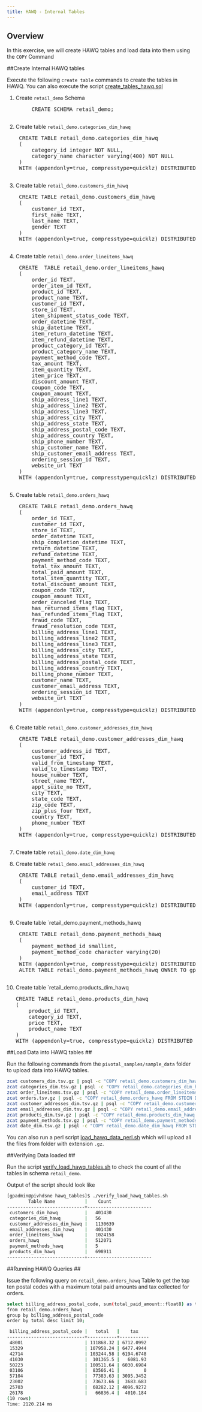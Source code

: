 ```yaml
---
title: HAWQ - Internal Tables
---
```


Overview 
--------

In this exercise, we will create HAWQ tables and load data into them using the `COPY` Command

##Create Internal HAWQ tables

Execute the following `create table` commands to create the tables in HAWQ. You can also execute the script [create_tables_hawq.sql](https://github.com/PivotalHD/pivotal-samples/tree/master/hawq/hawq_tables/create_hawq_tables.sql)

1. Create <code>retail_demo</code> Schema

	<pre class="terminal">
        CREATE SCHEMA retail_demo;
	</pre>

2. Create table `retail_demo.categories_dim_hawq`

	<pre class="terminal">
	CREATE TABLE retail_demo.categories_dim_hawq
	(
	    category_id integer NOT NULL,
	    category_name character varying(400) NOT NULL
	)
	WITH (appendonly=true, compresstype=quicklz) DISTRIBUTED RANDOMLY;
	</pre>
	
3. Create table `retail_demo.customers_dim_hawq`

	<pre class="terminal">
	CREATE TABLE retail_demo.customers_dim_hawq
	(
	    customer_id TEXT,
	    first_name TEXT,
	    last_name TEXT,
	    gender TEXT
	)
	WITH (appendonly=true, compresstype=quicklz) DISTRIBUTED RANDOMLY;
	</pre>
	
4. Create table `retail_demo.order_lineitems_hawq`

	<pre class="terminal">
	CREATE  TABLE retail_demo.order_lineitems_hawq
	(
	    order_id TEXT,
	    order_item_id TEXT,
	    product_id TEXT,
	    product_name TEXT,
	    customer_id TEXT,
	    store_id TEXT,
	    item_shipment_status_code TEXT,
	    order_datetime TEXT,
	    ship_datetime TEXT,
	    item_return_datetime TEXT,
	    item_refund_datetime TEXT,
	    product_category_id TEXT,
	    product_category_name TEXT,
	    payment_method_code TEXT,
	    tax_amount TEXT,
	    item_quantity TEXT,
	    item_price TEXT,
	    discount_amount TEXT,
	    coupon_code TEXT,
	    coupon_amount TEXT,
	    ship_address_line1 TEXT,
	    ship_address_line2 TEXT,
	    ship_address_line3 TEXT,
	    ship_address_city TEXT,
	    ship_address_state TEXT,
	    ship_address_postal_code TEXT,
	    ship_address_country TEXT,
	    ship_phone_number TEXT,
	    ship_customer_name TEXT,
	    ship_customer_email_address TEXT,
	    ordering_session_id TEXT,
	    website_url TEXT
	)
	WITH (appendonly=true, compresstype=quicklz) DISTRIBUTED RANDOMLY;
	</pre>
	
5. Create table `retail_demo.orders_hawq`

	<pre class="terminal">
	CREATE TABLE retail_demo.orders_hawq
	(
	    order_id TEXT,
	    customer_id TEXT,
	    store_id TEXT,
	    order_datetime TEXT,
	    ship_completion_datetime TEXT,
	    return_datetime TEXT,
	    refund_datetime TEXT,
	    payment_method_code TEXT,
	    total_tax_amount TEXT,
	    total_paid_amount TEXT,
	    total_item_quantity TEXT,
	    total_discount_amount TEXT,
	    coupon_code TEXT,
	    coupon_amount TEXT,
	    order_canceled_flag TEXT,
	    has_returned_items_flag TEXT,
	    has_refunded_items_flag TEXT,
	    fraud_code TEXT,
	    fraud_resolution_code TEXT,
	    billing_address_line1 TEXT,
	    billing_address_line2 TEXT,
	    billing_address_line3 TEXT,
	    billing_address_city TEXT,
	    billing_address_state TEXT,
	    billing_address_postal_code TEXT,
	    billing_address_country TEXT,
	    billing_phone_number TEXT,
	    customer_name TEXT,
	    customer_email_address TEXT,
	    ordering_session_id TEXT,
	    website_url TEXT
	)
	WITH (appendonly=true, compresstype=quicklz) DISTRIBUTED RANDOMLY;
	</pre>
	
6. Create table `retail_demo.customer_addresses_dim_hawq`

	<pre class="terminal">
	CREATE TABLE retail_demo.customer_addresses_dim_hawq
	(
	    customer_address_id TEXT,
	    customer_id TEXT,
	    valid_from_timestamp TEXT,
	    valid_to_timestamp TEXT,
	    house_number TEXT,
	    street_name TEXT,
	    appt_suite_no TEXT,
	    city TEXT,
	    state_code TEXT,
	    zip_code TEXT,
	    zip_plus_four TEXT,
	    country TEXT,
	    phone_number TEXT
	)
	WITH (appendonly=true, compresstype=quicklz) DISTRIBUTED RANDOMLY;
	</pre>
	
7. Create table `retail_demo.date_dim_hawq`


8. Create table `retail_demo.email_addresses_dim_hawq`

	<pre class="terminal">
	CREATE TABLE retail_demo.email_addresses_dim_hawq
	(
	    customer_id TEXT,
	    email_address TEXT
	)
	WITH (appendonly=true, compresstype=quicklz) DISTRIBUTED RANDOMLY;
	</pre>
	
9. Create table `retail_demo.payment_methods_hawq

	<pre class="terminal">
	CREATE TABLE retail_demo.payment_methods_hawq
	(
	    payment_method_id smallint,
	    payment_method_code character varying(20)
	)
	WITH (appendonly=true, compresstype=quicklz) DISTRIBUTED RANDOMLY;
	ALTER TABLE retail_demo.payment_methods_hawq OWNER TO gpadmin;
	</pre>
	
10. Create table `retail_demo.products_dim_hawq

	<pre class="terminal">
	CREATE TABLE retail_demo.products_dim_hawq
	(
	    product_id TEXT,
	    category_id TEXT,
	    price TEXT,
	    product_name TEXT
	)
	WITH (appendonly=true, compresstype=quicklz) DISTRIBUTED RANDOMLY;
	</pre>

##Load Data into HAWQ tables	 ##

Run the following commands from the `pivotal_samples/sample_data` folder to upload data into HAWQ tables.

```bash
zcat customers_dim.tsv.gz | psql -c "COPY retail_demo.customers_dim_hawq FROM STDIN DELIMITER E'\t' NULL E'';"
zcat categories_dim.tsv.gz | psql -c "COPY retail_demo.categories_dim_hawq FROM STDIN DELIMITER E'\t' NULL E'';"
zcat order_lineitems.tsv.gz | psql -c "COPY retail_demo.order_lineitems_hawq FROM STDIN DELIMITER E'\t' NULL E'';"
zcat orders.tsv.gz | psql -c "COPY retail_demo.orders_hawq FROM STDIN DELIMITER E'\t' NULL E'';"
zcat customer_addresses_dim.tsv.gz | psql -c "COPY retail_demo.customer_addresses_dim_hawq FROM STDIN DELIMITER E'\t' NULL E'';"
zcat email_addresses_dim.tsv.gz | psql -c "COPY retail_demo.email_addresses_dim_hawq FROM STDIN DELIMITER E'\t' NULL E'';"
zcat products_dim.tsv.gz | psql -c "COPY retail_demo.products_dim_hawq FROM STDIN DELIMITER E'\t' NULL E'';"
zcat payment_methods.tsv.gz | psql -c "COPY retail_demo.payment_methods_hawq FROM STDIN DELIMITER E'\t' NULL E'';"
zcat date_dim.tsv.gz | psql -c "COPY retail_demo.date_dim_hawq FROM STDIN DELIMITER E'\t' NULL E'';"
```

You can also run a perl script [load_hawq_data_perl.sh](https://github.com/PivotalHD/pivotal-samples/tree/master/hawq/hawq_tables/load_hawq_tables_perl.sh) which will upload all the files from folder with extension `.gz`. 

##Verifying Data loaded ##

Run the script [verify_load_hawq_tables.sh](https://github.com/PivotalHD/pivotal-samples/tree/master/hawq/hawq_tables/verify_load_hawq_tables.sh) to check the count of all the tables in schema `retail_demo`.

Output of the script should look like

```bash
[gpadmin@pivhdsne hawq_tables]$ ./verify_load_hawq_tables.sh							    
        Table Name           |    Count 
-----------------------------+------------------------
 customers_dim_hawq          |   401430  
 categories_dim_hawq         |   56 
 customer_addresses_dim_hawq |   1130639
 email_addresses_dim_hawq    |   401430
 order_lineitems_hawq        |   1024158
 orders_hawq                 |   512071
 payment_methods_hawq        |   5
 products_dim_hawq           |   698911
-----------------------------+------------------------
```

##Running HAWQ Queries ##

Issue the following query on `retail_demo.orders_hawq` Table to get the top ten postal codes with a maximum total paid amounts and tax collected for orders.

```bash
select billing_address_postal_code, sum(total_paid_amount::float8) as total, sum(total_tax_amount::float8) as tax
from retail_demo.orders_hawq
group by billing_address_postal_code
order by total desc limit 10;
```

```bash
 billing_address_postal_code |   total   |    tax    
-----------------------------+-----------+-----------
 48001                       | 111868.32 | 6712.0992
 15329                       | 107958.24 | 6477.4944
 42714                       | 103244.58 | 6194.6748
 41030                       |  101365.5 |   6081.93
 50223                       | 100511.64 | 6030.6984
 03106                       |  83566.41 |         0
 57104                       |  77383.63 | 3095.3452
 23002                       |  73673.66 |  3683.683
 25703                       |  68282.12 | 4096.9272
 26178                       |   66836.4 |  4010.184
(10 rows)
Time: 2120.214 ms
```
